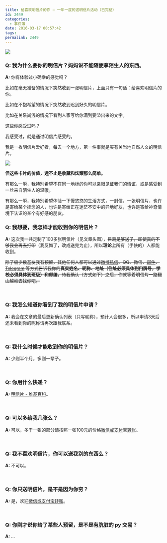 ```yaml
---
title: 给喜欢明信片的你 — 一年一度的送明信片活动（已完结）
id: 2449
categories:
  - 事件簿
date: 2016-03-17 00:57:42
tags:
permalink: 2449
---
```


![](https://diygod.me/images/postcard2.jpg)

### Q: 我为什么要你的明信片？妈妈说不能随便拿陌生人的东西。

**A:** 你有体验过小确幸的感觉吗？

比如在毫无准备的情况下突然收到一张明信片，上面只有一句话：给喜欢明信片的你。

比如在不抱希望的情况下突然收到迟到好久的明信片。

比如在关系尚浅的情况下看到人家写给你满到要溢出来的文字。

这些你感受过吗？

我感受过，就是通过明信片感受的。

<!--more-->

我是一枚明信片爱好者，每去一个地方，第一件事就是买有关当地自然人文的明信片。

![](https://diygod.me/images/postcard3.jpg)

**但这些卡片的价值，远不止是收藏和炫耀那么简单。**

有那么一瞬，我特别希望不在同一地标的你可以亲眼见证我们的情谊，或是感受到一丝来自陌生人的温暖。

有那么一瞬，我特别希望体验一下慢悠悠的生活方式，一封信，一张明信片，也许是寄给某个挂念的人，也许是寄给正在迷茫不安中的异地好友，也许是寄给神奇情境下认识的某个有好感的朋友。

### Q: 我想要，我怎样才能收到你的明信片？

**A:** 这次我一共定制了100多张明信片（见文章头图），<del>目测足够送了，即使真的不够我会再去打印</del>（我反悔了，改成送完为止），所以**理论上**所有（手快的）人都能收到。

~~除了极少数基友我有预留，其他任何人都可以通过[微博私信](http://weibo.com/anotherhome)、QQ、微信、[邮件](mailto:diy.d.god@gmail.com)、[Telegram](https://telegram.me/DIYgod) 等方式告诉我你的**真实姓名、昵称、地址（住址必须具体到门牌号，学校必须具体到班级）和邮编**，待我确认（方式如下）之后，你就等着明信片一路翻山越岭去找你吧。~~

&nbsp;

### Q: 我怎么知道你看到了我的明信片申请？

**A:** 我会在文章的最后更新确认列表（只写昵称），预计人会很多，所以申请3天后还未看到你的昵称请再次跟我联系。

&nbsp;

### Q: 我什么时候才能收到你的明信片？

**A:** 少则半个月，多则一辈子。

&nbsp;

### Q: 你用什么快递？

**A:** [明信片 - 维基百科](https://zh.wikipedia.org/wiki/%E6%98%8E%E4%BF%A1%E7%89%87)。

&nbsp;

### Q: 可以多给我几张么？

**A:** 可以，多于一张的部分请按照一张100元的价格[微信或支付宝转账](https://www.anotherhome.net/donate)。

&nbsp;

### Q: 我不喜欢明信片，你可以送我别的东西么？

**A:** 不可以。

&nbsp;

### Q: 你只送明信片，是不是因为你穷？

**A:** 是，欢迎[微信或支付宝转账](https://www.anotherhome.net/donate)。

&nbsp;

### Q: 你刚才说你给了某些人预留，是不是有肮脏的 py 交易？

**A:** ...